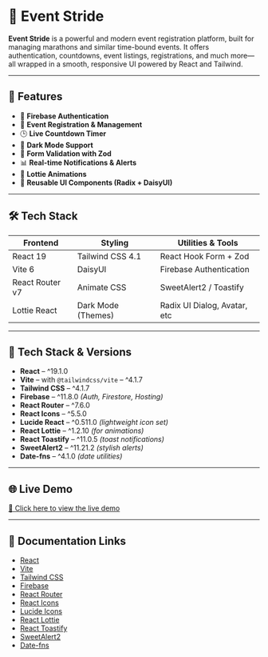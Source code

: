 # 🎽 Event Stride

**Event Stride** is a powerful and modern event registration platform, built for
managing marathons and similar time-bound events. It offers authentication,
countdowns, event listings, registrations, and much more—all wrapped in a
smooth, responsive UI powered by React and Tailwind.

---

## 🚀 Features

- 🔐 **Firebase Authentication**
- 📅 **Event Registration & Management**
- 🕒 **Live Countdown Timer**
- 🌙 **Dark Mode Support**
- 🧾 **Form Validation with Zod**
- 📊 **Real-time Notifications & Alerts**
- 💫 **Lottie Animations**
- 🧩 **Reusable UI Components (Radix + DaisyUI)**

---

## 🛠 Tech Stack

| Frontend        | Styling            | Utilities & Tools            |
| --------------- | ------------------ | ---------------------------- |
| React 19        | Tailwind CSS 4.1   | React Hook Form + Zod        |
| Vite 6          | DaisyUI            | Firebase Authentication      |
| React Router v7 | Animate CSS        | SweetAlert2 / Toastify       |
| Lottie React    | Dark Mode (Themes) | Radix UI Dialog, Avatar, etc |

---

## 🚀 Tech Stack & Versions

- **React** – ^19.1.0
- **Vite** – with `@tailwindcss/vite` – ^4.1.7
- **Tailwind CSS** – ^4.1.7
- **Firebase** – ^11.8.0 _(Auth, Firestore, Hosting)_
- **React Router** – ^7.6.0
- **React Icons** – ^5.5.0
- **Lucide React** – ^0.511.0 _(lightweight icon set)_
- **React Lottie** – ^1.2.10 _(for animations)_
- **React Toastify** – ^11.0.5 _(toast notifications)_
- **SweetAlert2** – ^11.21.2 _(stylish alerts)_
- **Date-fns** – ^4.1.0 _(date utilities)_

---

## 🌐 Live Demo

[🚀 Click here to view the live demo](https://eventstride-auth.web.app/)

---

## 📄 Documentation Links

- [React](https://reactjs.org/)
- [Vite](https://vitejs.dev/)
- [Tailwind CSS](https://tailwindcss.com/)
- [Firebase](https://firebase.google.com/)
- [React Router](https://reactrouter.com/)
- [React Icons](https://react-icons.github.io/react-icons/)
- [Lucide Icons](https://lucide.dev/)
- [React Lottie](https://github.com/Gamote/react-lottie)
- [React Toastify](https://fkhadra.github.io/react-toastify/introduction)
- [SweetAlert2](https://sweetalert2.github.io/)
- [Date-fns](https://date-fns.org/)
